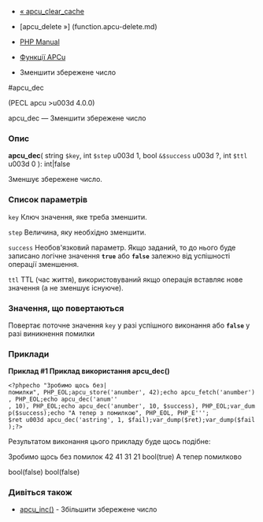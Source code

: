 - [« apcu_clear_cache](function.apcu-clear-cache.md)
- [apcu_delete »] (function.apcu-delete.md)

- [PHP Manual](index.md)
- [Функції APCu](ref.apcu.md)
- Зменшити збережене число

#apcu_dec

(PECL apcu \>u003d 4.0.0)

apcu_dec — Зменшити збережене число

### Опис

**apcu_dec**(
string `$key`,
int `$step` u003d 1,
bool `&$success` u003d ?,
int `$ttl` u003d 0
): int\|false

Зменшує збережене число.

### Список параметрів

`key`
Ключ значення, яке треба зменшити.

`step`
Величина, яку необхідно зменшити.

`success`
Необов'язковий параметр. Якщо заданий, то до нього буде записано логічне
значення **`true`** або **`false`** залежно від успішності операції
зменшення.

`ttl`
TTL (час життя), використовуваний якщо операція вставляє нове значення (а
не зменшує існуюче).

### Значення, що повертаються

Повертає поточне значення `key` у разі успішного виконання або
**`false`** у разі виникнення помилки

### Приклади

**Приклад #1 Приклад використання **apcu_dec()****

`<?phpecho "Зробимо щось без|помилки", PHP_EOL;apcu_store('anumber', 42);echo apcu_fetch('anumber'), PHP_EOL;echo apcu_dec('anum'' , 10), PHP_EOL;echo apcu_dec('anumber', 10, $success), PHP_EOL;var_dump($success);echo "А тепер з помилкою", PHP_EOL, PHP_E'''; $ret u003d apcu_dec('astring', 1, $fail);var_dump($ret);var_dump($fail);?> `

Результатом виконання цього прикладу буде щось подібне:

Зробимо щось без помилок
42
41
31
21
bool(true)
А тепер помилково

bool(false)
bool(false)

### Дивіться також

- [apcu_inc()](function.apcu-inc.md) - Збільшити збережене число
